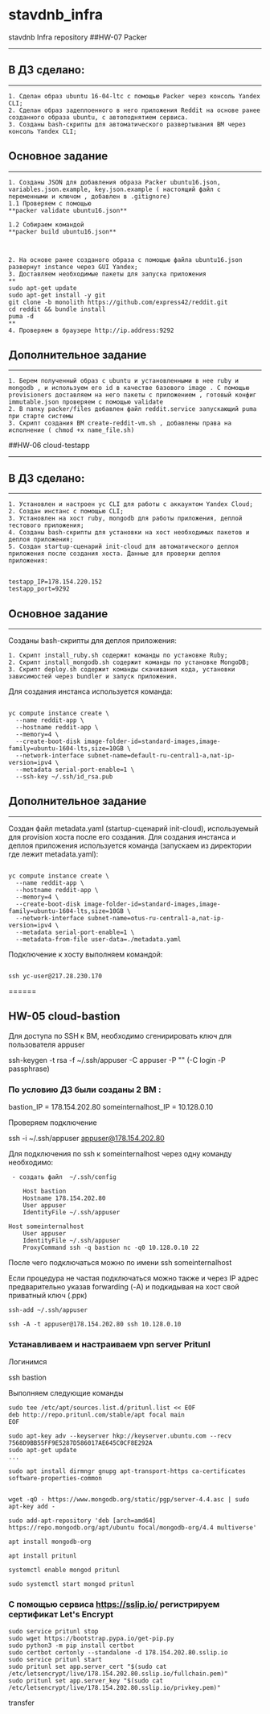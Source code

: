 # stavdnb_infra
stavdnb Infra repository
##HW-07 Packer
____

## В ДЗ сделано:
____


    1. Сделан образ ubuntu 16-04-ltc с помощью Packer через консоль Yandex CLI;
    2. Сделан образ задеплоенного в него приложения Reddit на основе ранее созданного образа ubuntu, с автоподнятием сервиса.
    3. Созданы bash-скрипты для автоматического развертывания ВМ через консоль Yandex CLI;


## Основное задание

____



    1. Созданы JSON для добавления образа Packer ubuntu16.json, variables.json.example, key.json.example ( настоящий файл с переменными и ключом , добавлен в .gitignore)
    1.1 Проверяем с помощью 
    **packer validate ubuntu16.json** 
    
    1.2 Собираем командой 
    **packer build ubuntu16.json** 
    
    
    
    2. На основе ранее созданого образа с помощью файла ubuntu16.json развернут instance через GUI Yandex;
    3. Доставляем необходимые пакеты для запуска приложения
    **
    sudo apt-get update
    sudo apt-get install -y git
    git clone -b monolith https://github.com/express42/reddit.git
    cd reddit && bundle install
    puma -d
    **
    4. Проверяем в браузере http://ip.address:9292
   
   





## Дополнительное задание

____
    
    1. Берем полученный образ с ubuntu и установленными в нее ruby и mongodb , и используем его id в качестве базового image . C помощью provisioners доставляем на него пакеты с приложением , готовый конфиг immutable.json проверяем с помощью validate   
    2. В папку packer/files добавлен файл reddit.service запускающий puma при старте системы
    3. Скрипт создания ВМ create-reddit-vm.sh , добавлены права на исполнение ( chmod +x name_file.sh)
##HW-06 cloud-testapp
____

## В ДЗ сделано:
____


    1. Установлен и настроен yc CLI для работы с аккаунтом Yandex Cloud;
    2. Создан инстанс с помощью CLI;
    3. Установлен на хост ruby, mongodb для работы приложения, деплой тестового приложения;
    4. Созданы bash-скрипты для установки на хост необходимых пакетов и деплоя приложения;
    5. Создан startup-сценарий init-cloud для автоматического деплоя приложения после создания хоста. Данные для проверки деплоя приложения:

```shell

testapp_IP=178.154.220.152
testapp_port=9292

```

## Основное задание

____

Созданы bash-скрипты для деплоя приложения:

    1. Скрипт install_ruby.sh содержит команды по установке Ruby;
    2. Скрипт install_mongodb.sh содержит команды по установке MongoDB;
    3. Скрипт deploy.sh содержит команды скачивания кода, установки зависимостей через bundler и запуск приложения.

Для создания инстанса используется команда:

```shell

yc compute instance create \
  --name reddit-app \
  --hostname reddit-app \
  --memory=4 \
  --create-boot-disk image-folder-id=standard-images,image-family=ubuntu-1604-lts,size=10GB \
  --network-interface subnet-name=default-ru-central1-a,nat-ip-version=ipv4 \
  --metadata serial-port-enable=1 \
  --ssh-key ~/.ssh/id_rsa.pub

```

## Дополнительное задание

____

Создан файл metadata.yaml (startup-сценарий init-cloud), используемый для provision хоста после его создания. Для создания инстанса и деплоя приложения используется команда (запускаем из директории где лежит metadata.yaml):

```shell

yc compute instance create \
  --name reddit-app \
  --hostname reddit-app \
  --memory=4 \
  --create-boot-disk image-folder-id=standard-images,image-family=ubuntu-1604-lts,size=10GB \
  --network-interface subnet-name=otus-ru-central1-a,nat-ip-version=ipv4 \
  --metadata serial-port-enable=1 \
  --metadata-from-file user-data=./metadata.yaml

```

Подключение к хосту выполняем командой:

```shell

ssh yc-user@217.28.230.170

```
======
## HW-05 cloud-bastion
Для доступа по SSH к ВМ, необходимо сгенирировать ключ для пользователя appuser

ssh-keygen -t rsa -f ~/.ssh/appuser -C appuser -P ""  (-C login -Р passphrase)

### По условию ДЗ были созданы 2 ВМ  :

bastion_IP = 178.154.202.80
someinternalhost_IP = 10.128.0.10

Проверяем подключение

ssh -i ~/.ssh/appuser appuser@178.154.202.80

Для подключения по ssh к someinternalhost через одну команду необходимо:

     - создать файл  ~/.ssh/config

```
    Host bastion
    Hostname 178.154.202.80
    User appuser
    IdentityFile ~/.ssh/appuser

Host someinternalhost
    User appuser
    IdentityFile ~/.ssh/appuser
    ProxyCommand ssh -q bastion nc -q0 10.128.0.10 22
```
После чего подключаться можно по имени ssh someinternalhost

Если процедура не частая подключаться можно также и через IP адрес предварительно указав forwarding (-А) и подкидывая на хост свой приватный ключ (.ррк)
```
ssh-add ~/.ssh/appuser
```
```
ssh -A -t appuser@178.154.202.80 ssh 10.128.0.10
```


### Устанавливаем и настраиваем vpn server Pritunl

Логинимся

ssh bastion

Выполняем следующие команды

```
sudo tee /etc/apt/sources.list.d/pritunl.list << EOF
deb http://repo.pritunl.com/stable/apt focal main
EOF

sudo apt-key adv --keyserver hkp://keyserver.ubuntu.com --recv 7568D9BB55FF9E5287D586017AE645C0CF8E292A
sudo apt-get update
...

sudo apt install dirmngr gnupg apt-transport-https ca-certificates software-properties-common


wget -qO - https://www.mongodb.org/static/pgp/server-4.4.asc | sudo apt-key add -

sudo add-apt-repository 'deb [arch=amd64] https://repo.mongodb.org/apt/ubuntu focal/mongodb-org/4.4 multiverse'

apt install mongodb-org

apt install pritunl

systemctl enable mongod pritunl

sudo systemctl start mongod pritunl

```
### С помощью сервиса https://sslip.io/ регистрируем сертификат Let's Encrypt

```
sudo service pritunl stop
sudo wget https://bootstrap.pypa.io/get-pip.py
sudo python3 -m pip install certbot
sudo certbot certonly --standalone -d 178.154.202.80.sslip.io
sudo service pritunl start
sudo pritunl set app.server_cert "$(sudo cat /etc/letsencrypt/live/178.154.202.80.sslip.io/fullchain.pem)"
sudo pritunl set app.server_key "$(sudo cat /etc/letsencrypt/live/178.154.202.80.sslip.io/privkey.pem)"
```
transfer

